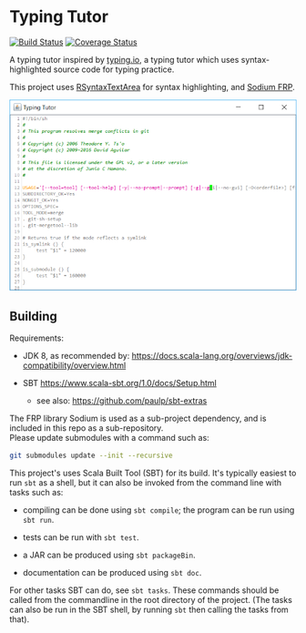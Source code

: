 # Typing Tutor

[![Build Status](https://travis-ci.com/rgoulter/scala-typingtutor.svg?branch=master)](https://travis-ci.com/rgoulter/scala-typingtutor)
[![Coverage Status](https://coveralls.io/repos/github/rgoulter/scala-typingtutor/badge.svg?branch=master)](https://coveralls.io/github/rgoulter/scala-typingtutor?branch=master)

A typing tutor inspired by [typing.io](https://typing.io),
a typing tutor which uses syntax-highlighted source code for typing practice.

This project uses
[RSyntaxTextArea](https://github.com/bobbylight/RSyntaxTextArea) for
syntax highlighting, and [Sodium FRP](https://github.com/SodiumFRP/sodium).

![](screenshot.png)

## Building

Requirements:

- JDK 8,
  as recommended by:
  https://docs.scala-lang.org/overviews/jdk-compatibility/overview.html

- SBT https://www.scala-sbt.org/1.0/docs/Setup.html
  - see also: https://github.com/paulp/sbt-extras

The FRP library Sodium is used as a sub-project dependency, and is
included in this repo as a sub-repository.  
Please update submodules with a command such as:

``` bash
git submodules update --init --recursive
```

This project's uses Scala Built Tool (SBT) for its build.
It's typically easiest to run `sbt` as a shell, but it can
also be invoked from the command line with tasks such as:

* compiling can be done using `sbt compile`; the program can be run using
  `sbt run`.

* tests can be run with `sbt test`.

* a JAR can be produced using `sbt packageBin`.

* documentation can be produced using `sbt doc`.

For other tasks SBT can do, see `sbt tasks`. These commands should be called
from the commandline in the root directory of the project. (The tasks can also
be run in the SBT shell, by running `sbt` then calling the tasks from that).
